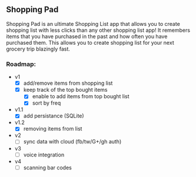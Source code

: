 ## Shopping Pad

Shopping Pad is an ultimate Shopping List app that allows you to create shopping list with less clicks than any other shopping list app! It remembers items that you have purchased in the past and how often you have purchased them. This allows you to create shopping list for your next grocery trip blazingly fast.


### Roadmap:
* v1
	* [x] add/remove items from shopping list
	* [x] keep track of the top bought items
		* [x] enable to add items from top bought list
		* [x] sort by freq

* v1.1
	* [x] add persistance (SQLite)
    
* v1.2
    * [x] removing items from list

* v2
	* [ ] sync data with cloud (fb/tw/G+/gh auth)

* v3
	* [ ] voice integration

* v4
	* [ ] scanning bar codes
